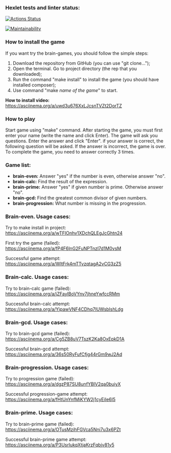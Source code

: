 ### Hexlet tests and linter status:
[![Actions Status](https://github.com/LaukhinMikhail/php-project-45/actions/workflows/hexlet-check.yml/badge.svg)](https://github.com/LaukhinMikhail/php-project-45/actions)

[![Maintainability](https://api.codeclimate.com/v1/badges/30ec7ff363754fcc95a9/maintainability)](https://codeclimate.com/github/LaukhinMikhail/php-project-45/maintainability)

### How to install the game
If you want try the brain-games, you should follow the simple steps:
1. Download the repository from GitHub (you can use "git clone...");
2. Open the terminal. Go to project directory (the rep that you downloaded);
3. Run the command "make install" to install the game (you should have installed composer);
4. Use command "make *name of the game*" to start.

**How to install video:** https://asciinema.org/a/uwd3u676XxLJcsnTVZt2DorTZ

### How to play
Start game using "make" command.
After starting the game, you must first enter your name (write the name and click Enter).
The game will ask you questions. Enter the answer and click "Enter".
if your answer is correct, the following question will be asked. If the answer is incorrect, the game is over.
To complete the game, you need to answer correctly 3 times.

### Game list:
- **brain-even:** Answer "yes" if the number is even, otherwise answer "no".
- **brain-calc:** Find the result of the expression.
- **brain-prime:** Answer "yes" if given number is prime. Otherwise answer "no".
- **brain-gcd:** Find the greatest common divisor of given numbers.
- **brain-progression:** What number is missing in the progression.

### Brain-even. Usage cases:
Try to make install in project:
https://asciinema.org/a/wTFIOnhv1XDchQLEgJcGhtn24

First try the game (failed):
https://asciinema.org/a/fP4F6lnG2FuNPTnzl7d1M0vsM

Successful game attempt:
https://asciinema.org/a/WltFrk4mTTvzqtagA2vCG3zZ5

### Brain-calc. Usage cases:
Try to brain-calc game (failed):
https://asciinema.org/a/jZFaylBoVYnv7jhneYwfccRMm

Successful brain-calc attempt:
https://asciinema.org/a/YjpawVNF4CDhq7IUWsblshLdg

### Brain-gcd. Usage cases:
Try to brain-gcd game (failed):
https://asciinema.org/a/Cg5ZB8uV7TszK2Ka8OxEpkD1A

Successful brain-gcd attempt:
https://asciinema.org/a/36s50RyFufCfjg44rGm9wJ2Ad

### Brain-progression. Usage cases:
Try to progression game (failed):
https://asciinema.org/a/dgzP87SU8unfYBlV2qa0buiyX

Successful progression-game attempt:
https://asciinema.org/a/fHtUnYnfMiKYW2j1cyEiIe6I5

### Brain-prime. Usage cases:
Try to brain-prime game (failed):
https://asciinema.org/a/OTusMzihFGVca5Nni7u3x6PZt

Successful brain-prime game attempt:
https://asciinema.org/a/P3UsrlukqXtjaKrzFqbjv81y5